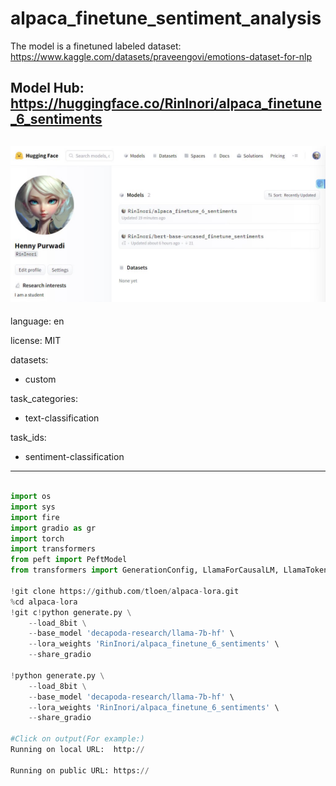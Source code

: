 # alpaca_finetune_sentiment_analysis

The model is a finetuned labeled dataset: https://www.kaggle.com/datasets/praveengovi/emotions-dataset-for-nlp

## Model Hub: https://huggingface.co/RinInori/alpaca_finetune_6_sentiments

![Image description](https://github.com/hennypurwadi/Bert_FineTune_Sentiment_Analysis/blob/main/images/SaveModel_Tokenizer_To_HuggingFace_1.jpg?raw=true)
---
language: en

license: MIT

datasets:
- custom

task_categories:
- text-classification

task_ids:
- sentiment-classification

---

```python

import os
import sys
import fire
import gradio as gr
import torch
import transformers
from peft import PeftModel
from transformers import GenerationConfig, LlamaForCausalLM, LlamaTokenizer

!git clone https://github.com/tloen/alpaca-lora.git
%cd alpaca-lora
!git c!python generate.py \
    --load_8bit \
    --base_model 'decapoda-research/llama-7b-hf' \
    --lora_weights 'RinInori/alpaca_finetune_6_sentiments' \
    --share_gradio    

!python generate.py \
    --load_8bit \
    --base_model 'decapoda-research/llama-7b-hf' \
    --lora_weights 'RinInori/alpaca_finetune_6_sentiments' \
    --share_gradio

#Click on output(For example:)
Running on local URL:  http://

Running on public URL: https://
